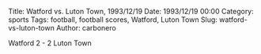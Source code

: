 Title: Watford vs. Luton Town, 1993/12/19
Date: 1993/12/19 00:00
Category: sports
Tags: football, football scores, Watford, Luton Town
Slug: watford-vs-luton-town
Author: carbonero


Watford 2 - 2 Luton Town
